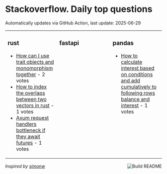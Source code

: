 # Stackoverflow. Daily top questions 

Automatically updates via GitHub Action, last update: <!-- date starts -->2025-06-29<!-- date ends -->


<table><tr><td valign="top" width="33%">

### rust
<!-- rust starts -->
* [How can I use trait objects and monomorphism together](https://stackoverflow.com/questions/79683187/how-can-i-use-trait-objects-and-monomorphism-together) - 2 votes
* [How to index the overlaps between two vectors in rust](https://stackoverflow.com/questions/79683070/how-to-index-the-overlaps-between-two-vectors-in-rust) - 1 votes
* [Axum request handlers bottleneck if they await futures](https://stackoverflow.com/questions/79683430/axum-request-handlers-bottleneck-if-they-await-futures) - 1 votes
<!-- rust ends -->
</td><td valign="top" width="34%">


### fastapi
<!-- fastapi starts -->

<!-- fastapi ends -->
</td><td valign="top" width="34%">


### pandas
<!-- pandas starts -->
* [How to calculate interest based on conditions and add cumulatively to following rows balance and interest](https://stackoverflow.com/questions/79683477/how-to-calculate-interest-based-on-conditions-and-add-cumulatively-to-following) - 1 votes
<!-- pandas ends -->
</td></tr></table>

<a href="https://github.com/hp0404/hp0404/actions"><img src="https://github.com/hp0404/hp0404/workflows/Build%20README/badge.svg" align="right" alt="Build README"></a> <p>*Inspired by  [simonw](https://github.com/simonw/simonw)*</p>
